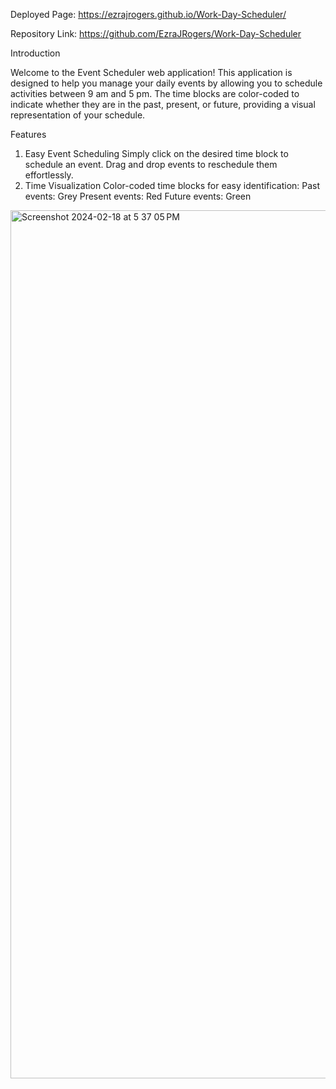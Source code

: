 Deployed Page: https://ezrajrogers.github.io/Work-Day-Scheduler/

Repository Link: https://github.com/EzraJRogers/Work-Day-Scheduler

Introduction

Welcome to the Event Scheduler web application! This application is designed to help you manage your daily events by allowing you to schedule activities between 9 am and 5 pm. The time blocks are color-coded to indicate whether they are in the past, present, or future, providing a visual representation of your schedule.

Features

1. Easy Event Scheduling
Simply click on the desired time block to schedule an event.
Drag and drop events to reschedule them effortlessly.
2. Time Visualization
Color-coded time blocks for easy identification:
Past events: Grey
Present events: Red
Future events: Green

<img width="1389" alt="Screenshot 2024-02-18 at 5 37 05 PM" src="https://github.com/EzraJRogers/Work-Day-Scheduler/assets/149369301/e15ef4e3-7f8c-4e4c-90a3-7176fa8dd951">
